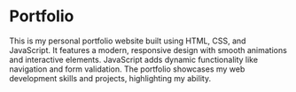 # Portfolio
This is my personal portfolio website built using HTML, CSS, and JavaScript. It features a modern, responsive design with smooth animations and interactive elements. JavaScript adds dynamic functionality like navigation and form validation.  The portfolio showcases my web development skills and projects, highlighting my ability.
